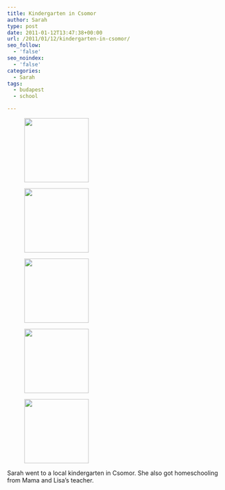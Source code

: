 ```yaml
---
title: Kindergarten in Csomor
author: Sarah
type: post
date: 2011-01-12T13:47:38+00:00
url: /2011/01/12/kindergarten-in-csomor/
seo_follow:
  - 'false'
seo_noindex:
  - 'false'
categories:
  - Sarah
tags:
  - budapest
  - school

---
```

<div id='gallery-7' class='gallery galleryid-246 gallery-columns-2 gallery-size-thumbnail'>
  <figure class='gallery-item'> 
  
  <div class='gallery-icon landscape'>
    <a href='/images/2011/05/IMG_0272.jpg'><img width="150" height="150" src="/images/2011/05/IMG_0272-150x150.jpg" class="attachment-thumbnail size-thumbnail" alt="" /></a>
  </div></figure><figure class='gallery-item'> 
  
  <div class='gallery-icon portrait'>
    <a href='/images/2011/05/100_3032.jpg'><img width="150" height="150" src="/images/2011/05/100_3032-150x150.jpg" class="attachment-thumbnail size-thumbnail" alt="" /></a>
  </div></figure><figure class='gallery-item'> 
  
  <div class='gallery-icon portrait'>
    <a href='/images/2011/05/Sarah-going-to-her-kindergarten..jpg'><img width="150" height="150" src="/images/2011/05/Sarah-going-to-her-kindergarten.-150x150.jpg" class="attachment-thumbnail size-thumbnail" alt="" /></a>
  </div></figure><figure class='gallery-item'> 
  
  <div class='gallery-icon landscape'>
    <a href='/images/2011/05/Sarah-painting-a-snowman-@-school..jpg'><img width="150" height="150" src="/images/2011/05/Sarah-painting-a-snowman-@-school.-150x150.jpg" class="attachment-thumbnail size-thumbnail" alt="" /></a>
  </div></figure><figure class='gallery-item'> 
  
  <div class='gallery-icon landscape'>
    <a href='/images/2011/05/100_34471.jpg'><img width="150" height="150" src="/images/2011/05/100_34471-150x150.jpg" class="attachment-thumbnail size-thumbnail" alt="" /></a>
  </div></figure>
</div>

Sarah went to a local kindergarten in Csomor. She also got homeschooling from Mama and Lisa&#8217;s teacher.